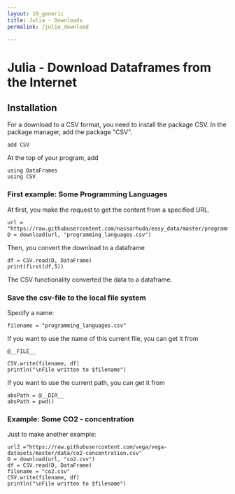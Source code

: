 ```yaml
---
layout: 10_generic
title: Julia - Downloads
permalink: /julia_download

---
```

# Julia - Download Dataframes from the Internet

## Installation

For a download to a CSV format, you need to install the package CSV.
In the package manager, add the package "CSV".

> 
    add CSV

At the top of your program, add

>
    using DataFrames
    using CSV

### First example: Some Programming Languages

At first, you make the request to get the content from a specified URL.

>
    url = "https://raw.githubusercontent.com/nassarhuda/easy_data/master/programming_languages.csv"
    D = download(url, "programming_languages.csv")

Then, you convert the download to a dataframe

>
    df = CSV.read(D, DataFrame)
    print(first(df,5))

The CSV functionality converted the data to a dataframe.

### Save the csv-file to the local file system

Specify a name:

>
    filename = "programming_languages.csv"

If you want to use the name of this current file, you can get it from

>
    @__FILE__

>
    CSV.write(filename, df)
    println("\nFile written to $filename")

If you want to use the current path, you can get it from 

>
    absPath = @__DIR__
    absPath = pwd()


### Example: Some CO2 - concentration

Just to make another example:

>   
    url2 ="https://raw.githubusercontent.com/vega/vega-datasets/master/data/co2-concentration.csv"
    D = download(url, "co2.csv")
    df = CSV.read(D, DataFrame)
    filename = "co2.csv"
    CSV.write(filename, df)
    println("\nFile written to $filename")

